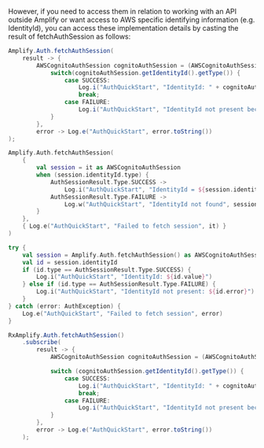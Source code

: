 However, if you need to access them in relation to working with an API outside Amplify or want access to AWS specific identifying information (e.g. IdentityId),
you can access these implementation details by casting the result of fetchAuthSession as follows:  

<amplify-block-switcher>
<amplify-block name="Java">

```java
Amplify.Auth.fetchAuthSession(
    result -> {
        AWSCognitoAuthSession cognitoAuthSession = (AWSCognitoAuthSession) result;
            switch(cognitoAuthSession.getIdentityId().getType()) {
                case SUCCESS:
                    Log.i("AuthQuickStart", "IdentityId: " + cognitoAuthSession.getIdentityId().getValue());
                    break;
                case FAILURE:
                    Log.i("AuthQuickStart", "IdentityId not present because: " + cognitoAuthSession.getIdentityId().getError().toString());
            }
        },
        error -> Log.e("AuthQuickStart", error.toString())
);
```

</amplify-block>
<amplify-block name="Kotlin - Callbacks">

```kotlin
Amplify.Auth.fetchAuthSession(
    {
        val session = it as AWSCognitoAuthSession
        when (session.identityId.type) {
            AuthSessionResult.Type.SUCCESS ->
                Log.i("AuthQuickStart", "IdentityId = ${session.identityId.value}")
            AuthSessionResult.Type.FAILURE ->
                Log.w("AuthQuickStart", "IdentityId not found", session.identityId.error)
        }
    },
    { Log.e("AuthQuickStart", "Failed to fetch session", it) }
)
```

</amplify-block>
<amplify-block name="Kotlin - Coroutines (Beta)">

```kotlin
try {
    val session = Amplify.Auth.fetchAuthSession() as AWSCognitoAuthSession
    val id = session.identityId
    if (id.type == AuthSessionResult.Type.SUCCESS) {
        Log.i("AuthQuickStart", "IdentityId: ${id.value}")
    } else if (id.type == AuthSessionResult.Type.FAILURE) {
        Log.i("AuthQuickStart", "IdentityId not present: ${id.error}")
    }
} catch (error: AuthException) {
    Log.e("AuthQuickStart", "Failed to fetch session", error)
}
```

</amplify-block>
<amplify-block name="RxJava">

```java
RxAmplify.Auth.fetchAuthSession()
    .subscribe(
        result -> {
            AWSCognitoAuthSession cognitoAuthSession = (AWSCognitoAuthSession) result;

            switch (cognitoAuthSession.getIdentityId().getType()) {
                case SUCCESS:
                    Log.i("AuthQuickStart", "IdentityId: " + cognitoAuthSession.getIdentityId().getValue());
                    break;
                case FAILURE:
                    Log.i("AuthQuickStart", "IdentityId not present because: " + cognitoAuthSession.getIdentityId().getError().toString());
            }
        },
        error -> Log.e("AuthQuickStart", error.toString())
    );
```

</amplify-block>
</amplify-block-switcher>
